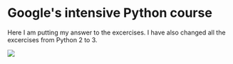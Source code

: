 # Google's intensive Python course

Here I am putting my answer to the excercises.
I have also changed all the excercises from Python 2 to 3.


![](https://github.com/Sajjadhosn/google_dev_python/blob/master/Rabbit.png)